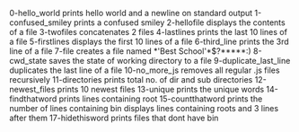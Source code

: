 0-hello_world prints hello world and a newline on standard output
1-confused_smiley prints a confused smiley
2-hellofile displays the contents of a file
3-twofiles concatenates 2 files
4-lastlines prints the last 10 lines of a file
5-firstlines displays the first 10 lines of a file
6-third_line prints the 3rd line of a file
7-file creates a file named \*\'Best School\'\*$\?\*\*\*\*\*:)
8-cwd_state saves the state of working directory to a file
9-duplicate_last_line duplicates the last line of a file
10-no_more_js removes all regular .js files recursively
11-directories prints total no. of dir and sub directories
12-newest_files prints 10 newest files
13-unique prints the unique words
14-findthatword prints lines containing root
15-countthatword prints the number of lines containing bin
displays lines containing roots and 3 lines after them
17-hidethisword prints files that dont have bin
